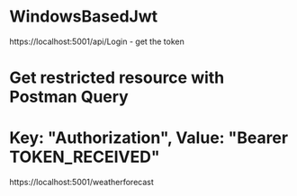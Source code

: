 # WindowsBasedJwt
https://localhost:5001/api/Login - get the token
# Get restricted resource with Postman Query 
# Key: "Authorization", Value: "Bearer TOKEN_RECEIVED"
https://localhost:5001/weatherforecast
